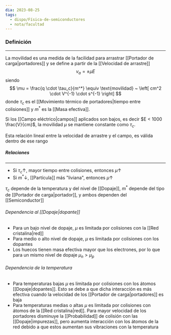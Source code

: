 ```yaml
---
dia: 2023-08-25
tags:
  - dispo/Física-de-semiconductores
  - nota/facultad
---
```

### Definición
---
La movilidad es una medida de la facilidad para arrastrar [[Portador de carga|portadores]] y se define a partir de la [[Velocidad de arrastre]] $$ v_a = \pm \mu E $$siendo $$ \mu = \frac{q \cdot \tau_c}{m^*} \equiv \text{movilidad} ~ \left[ cm^2 \cdot V^{-1} \cdot s^{-1} \right] $$ donde $\tau_c$ es el [[Movimiento térmico de portadores|tiempo entre colisiones]] y $m^*$ es la [[Masa efectiva]].

Si los [[Campo eléctrico|campos]] aplicados son bajos, es decir $E < 1000 \frac{V}{cm}$, la movilidad $\mu$ se mantiene constante como $\tau_c$.

Esta relación lineal entre la velocidad de arrastre y el campo, es válida dentro de ese rango

##### Relaciones
---
* Si $\tau_c \uparrow$, mayor tiempo entre colisiones, entonces $\mu \uparrow$
* Si $m^* \downarrow$, [[Partícula]] más "liviana", entonces $\mu \uparrow$

$\tau_c$ depende de la temperatura y del nivel de [[Dopaje]], $m^*$ depende del tipo de [[Portador de carga|portador]], y ambos dependen del [[Semiconductor]]

###### Dependencia al [[Dopaje|dopante]]
* Para un bajo nivel de dopaje, $\mu$ es limitada por colisiones con la [[Red cristalina|red]]
* Para medio o alto nivel de dopaje, $\mu$ es limitada por colisiones con los dopantes
* Los huecos tienen masa efectiva mayor que los electrones, por lo que para un mismo nivel de dopaje $\mu_n > \mu_p$

###### Dependencia de la temperatura
* Para temperaturas bajas $\mu$ es limitada por colisiones con los átomos [[Dopaje|dopantes]]. Esto se debe a que dicha interacción es más efectiva cuando la velocidad de los [[Portador de carga|portadores]] es baja
* Para temperaturas medias o altas $\mu$ es limitada por colisiones con átomos de la [[Red cristalina|red]]. Para mayor velocidad de los portadores disminuye la [[Probabilidad]] de colisión con las [[Dopaje|impurezas]], pero aumenta interacción con los átomos de la red debido a que estos aumentan sus vibraciones con la temperatura